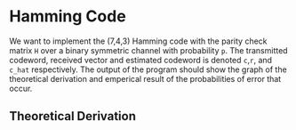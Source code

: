 # Hamming Code

We want to implement the (7,4,3) Hamming code with the parity check matrix `H` over a binary symmetric channel with probability `p`. The transmitted codeword, received vector and estimated codeword is denoted `c`,`r`, and `c_hat` respectively. The output of the program should show the graph of the theoretical derivation and emperical result of the probabilities of error that occur. 

## Theoretical Derivation

![]()
